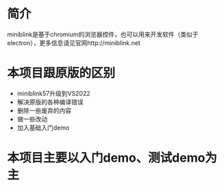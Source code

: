 # 简介
miniblink是基于chromium的浏览器控件，也可以用来开发软件（类似于electron），更多信息请见官网http://miniblink.net 

# 本项目跟原版的区别
- miniblink57升级到VS2022
- 解决原版的各种编译错误
- 删除一些废弃的内容
- 做一些改动
- 加入基础入门demo


# 本项目主要以入门demo、测试demo为主

